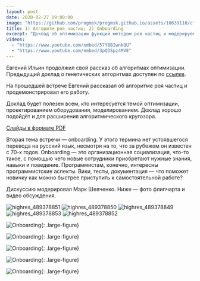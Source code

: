 ```yaml
---
layout: post
date: 2020-02-27 19:00:00
image: "https://github.com/progmsk/progmsk.github.io/assets/10639110/cfcb9f90-51f7-4bac-98ed-4ee69fff6c3b"
title: 1) Алгоритм роя частиц; 2) Onboarding
excerpt: "Доклад об оптимизации функций методом роя частиц и модерируемая дискуссия на тему включения новичка в команду."
videos:
  - "https://www.youtube.com/embed/57YBBIwnkQU"
  - "https://www.youtube.com/embed/3pQ3Spz4MVE"
---
```


Евгений Ильин продолжил свой рассказ об алгоритмах оптимизации. Предыдущий доклад о генетических алгоритмах доступен по [ссылке](/2019/10/03/genetic-algorithms-and-technical-debt/).

На прошедшей встрече Евгений рассказал об алгоритме роя частиц и продемонстрировал его работу.

Доклад будет полезен всем, кто интересуется темой оптимизации, проектированием оборудования, моделированием. Доклад хорошо подойдёт и для расширения алгоритмического кругозора.

[Слайды в формате PDF](https://github.com/progmsk/progmsk.github.io/files/14817969/particle-swarm.pdf)

Вторая тема встречи — onboarding. У этого термина нет устоявшегося перевода на русский язык, несмотря на то, что за рубежом он известен с 70-х годов. Onboarding — это организационная социализация, что-то такое, с помощью чего новые сотрудники приобретают нужные знания, навыки и поведение. Программистам, конечно, интересны программистские аспекты. Вики, тесты, документация — что поможет новичку как можно быстрее приступить к самостоятельной работе?

Дискуссию модерировал Марк Шевченко. Ниже — фото флипчарта и видео обсуждения.

![highres_489378851](https://github.com/progmsk/progmsk.github.io/assets/10639110/208ea4db-2dfa-4c21-9c9f-61616e4b098b)
![highres_489378850](https://github.com/progmsk/progmsk.github.io/assets/10639110/746512c2-f372-4464-a262-1d25d94d2c34)
![highres_489378849](https://github.com/progmsk/progmsk.github.io/assets/10639110/cc6d3a2b-41e9-48f3-b9d1-94e3570456d1)
![highres_489378853](https://github.com/progmsk/progmsk.github.io/assets/10639110/64485c46-e729-443f-a695-1ff6d837f97b)
![highres_489378852](https://github.com/progmsk/progmsk.github.io/assets/10639110/32c7fed5-0f5c-4ccc-a043-a55f3723371d)


![Onboarding](https://secure.meetupstatic.com/photos/event/4/9/a/1/highres_489378849.jpeg){: .large-figure}

![Onboarding](https://secure.meetupstatic.com/photos/event/4/9/a/2/highres_489378850.jpeg){: .large-figure}

![Onboarding](https://secure.meetupstatic.com/photos/event/4/9/a/4/highres_489378852.jpeg){: .large-figure}

![Onboarding](https://secure.meetupstatic.com/photos/event/4/9/a/5/highres_489378853.jpeg){: .large-figure}

![Onboarding](https://secure.meetupstatic.com/photos/event/4/9/a/3/highres_489378851.jpeg){: .large-figure}
